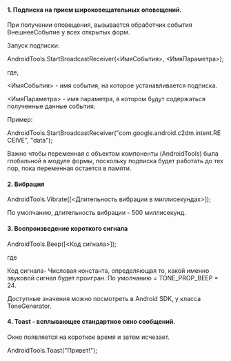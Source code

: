 #### 1. Подписка на прием широковещательных оповещений. 

При получении оповещения, вызывается обработчик события ВнешнееСобытие у всех открытых форм.

Запуск подписки:

AndroidTools.StartBroadcastReceiver(<ИмяСобытия>, <ИмяПараметра>);

где,

<ИмяСобытия> - имя события, на которое устанавливается подписка.

<ИмяПараметра> - имя параметра, в котором будут содержаться полученные данные события.
 

Пример:

AndroidTools.StartBroadcastReceiver("com.google.android.c2dm.intent.RECEIVE", "data");

Важно чтобы переменная с объектом компоненты (AndroidTools) была глобальной в модуле формы, поскольку подписка будет работать до тех пор, пока переменная остается в памяти.

#### 2. Вибрация

AndroidTools.Vibrate([<Длительность вибрации в миллисекундах>]);

По умолчанию, длительность вибрации - 500 миллисекунд.

#### 3. Воспроизведение короткого сигнала

AndroidTools.Beep([<Код сигнала>]);

где

Код сигнала- Числовая константа, определяющая то, какой именно звуковой сигнал будет проигран. По умолчанию = TONE_PROP_BEEP = 24.

Доступные значения можно посмотреть в Android SDK, у класса ToneGenerator.
 

#### 4. Toast - всплывающее стандартное окно сообщений. 

Окно появляется на короткое время и затем исчезает.

AndroidTools.Toast("Привет!");

 


